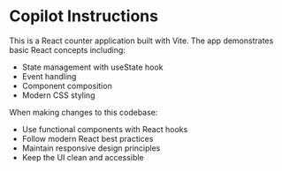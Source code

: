 # Copilot Instructions

<!-- Use this file to provide workspace-specific custom instructions to Copilot. For more details, visit https://code.visualstudio.com/docs/copilot/copilot-customization#_use-a-githubcopilotinstructionsmd-file -->

This is a React counter application built with Vite. The app demonstrates basic React concepts including:

- State management with useState hook
- Event handling
- Component composition
- Modern CSS styling

When making changes to this codebase:

- Use functional components with React hooks
- Follow modern React best practices
- Maintain responsive design principles
- Keep the UI clean and accessible
